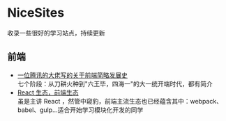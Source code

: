 # NiceSites
收录一些很好的学习站点，持续更新

## 前端
- [一位腾讯的大佬写的关于前端简略发展史](https://github.com/Huxpro/js-module-7day)   
七个阶段：从刀耕火种到"六王毕，四海一"的大一统开端时代，都有简介
- [React 生态，前端生态](https://github.com/BBiiaoao/reactjs101/blob/zh-CN/Ch01/react-ecosystem-introduction.md)   
虽是主讲 React ，然管中窥豹，前端主流生态也已经蕴含其中：webpack、babel、gulp...适合开始学习模块化开发的同学
